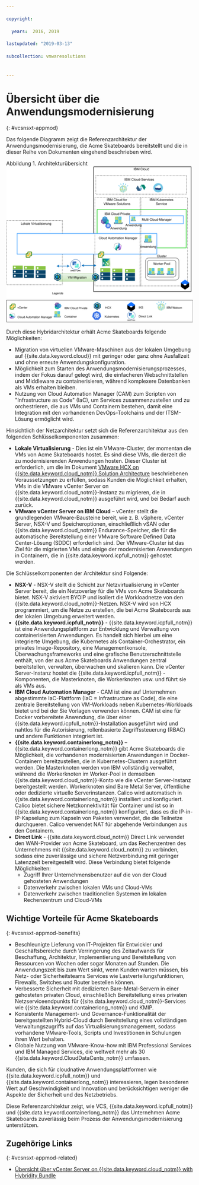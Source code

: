 ```yaml
---

copyright:

  years:  2016, 2019

lastupdated: "2019-03-13"

subcollection: vmwaresolutions


---
```


# Übersicht über die Anwendungsmodernisierung
{: #vcsnsxt-appmod}

Das folgende Diagramm zeigt die Referenzarchitektur der Anwendungsmodernisierung, die Acme Skateboards bereitstellt und die in dieser Reihe von Dokumenten eingehend beschrieben wird.

Abbildung 1. Architekturübersicht
![Diagramm der Architekturübersicht](vcsnsxt-aod.svg)

Durch diese Hybridarchitektur erhält Acme Skateboards folgende Möglichkeiten:
- Migration von virtuellen VMware-Maschinen aus der lokalen Umgebung auf {{site.data.keyword.cloud}} mit geringer oder ganz ohne Ausfallzeit und ohne erneute Anwendungskonfiguration.
-	Möglichkeit zum Starten des Anwendungsmodernisierungsprozesses, indem der Fokus darauf gelegt wird, die einfacheren Webschnittstellen und Middleware zu containerisieren, während komplexere Datenbanken als VMs erhalten bleiben.
-	Nutzung von Cloud Automation Manager (CAM) zum Scripten von "Infrastructure as Code" (IaC), um Services zusammenzustellen und zu orchestrieren, die aus VMs und Containern bestehen, damit eine Integration mit den vorhandenen DevOps-Toolchains und der ITSM-Lösung ermöglicht wird.

Hinsichtlich der Netzarchitektur setzt sich die Referenzarchitektur aus den folgenden Schlüsselkomponenten zusammen:
- **Lokale Virtualisierung** - Dies ist ein VMware-Cluster, der momentan die VMs von Acme Skateboards hostet. Es sind diese VMs, die derzeit die zu modernisierenden Anwendungen hosten. Dieser Cluster ist erforderlich, um die im Dokument [VMware HCX on {{site.data.keyword.cloud_notm}} Solution Architecture](https://test.cloud.ibm.com/docs/services/vmwaresolutions/services?topic=vmware-solutions-hcx-archi-intro#hcx-archi-intro) beschriebenen Voraussetzungen zu erfüllen, sodass Kunden die Möglichkeit erhalten, VMs in die VMware vCenter Server on {{site.data.keyword.cloud_notm}}-Instanz zu migrieren, die in {{site.data.keyword.cloud_notm}} ausgeführt wird, und bei Bedarf auch zurück.
- **VMware vCenter Server on IBM Cloud** – vCenter stellt die grundlegenden VMware-Bausteine bereit, wie z. B. vSphere, vCenter Server, NSX-V und Speicheroptionen, einschließlich vSAN oder {{site.data.keyword.cloud_notm}} Endurance-Speicher, die für die automatische Bereitstellung einer VMware Software Defined Data Center-Lösung (SDDC) erforderlich sind. Der VMware-Cluster ist das Ziel für die migrierten VMs und einige der modernisierten Anwendungen in Containern, die in {{site.data.keyword.icpfull_notm}} gehostet werden.

Die Schlüsselkomponenten der Architektur sind Folgende:
- **NSX-V** - NSX-V stellt die Schicht zur Netzvirtualisierung in vCenter Server bereit, die ein Netzoverlay für die VMs von Acme Skateboards bietet. NSX-V aktiviert BYOIP und isoliert die Workloadnetze von den {{site.data.keyword.cloud_notm}}-Netzen. NSX-V wird von HCX programmiert, um die Netze zu erstellen, die bei Acme Skateboards aus der lokalen Umgebung erweitert werden.
- **{{site.data.keyword.icpfull_notm}}** - {{site.data.keyword.icpfull_notm}} ist eine Anwendungsplattform zur Entwicklung und Verwaltung von containerisierten Anwendungen. Es handelt sich hierbei um eine integrierte Umgebung, die Kubernetes als Container-Orchestrator, ein privates Image-Repository, eine Managementkonsole, Überwachungsframeworks und eine grafische Benutzerschnittstelle enthält, von der aus Acme Skateboards Anwendungen zentral bereitstellen, verwalten, überwachen und skalieren kann. Die vCenter Server-Instanz hostet die {{site.data.keyword.icpfull_notm}} -Komponenten, die Masterknoten, die Workerknoten usw. und führt sie als VMs aus.
- **IBM Cloud Automation Manager** - CAM ist eine auf Unternehmen abgestimmte IaC-Plattform (IaC = Infrastructure as Code), die eine zentrale Bereitstellung von VM-Workloads neben Kubernetes-Workloads bietet und bei der Sie Vorlagen verwenden können. CAM ist eine für Docker vorbereitete Anwendung, die über einer {{site.data.keyword.icpfull_notm}}-Installation ausgeführt wird und nahtlos für die Autorisierung, rollenbasierte Zugriffssteuerung (RBAC) und andere Funktionen integriert ist.
- **{{site.data.keyword.containerlong_notm}}** – {{site.data.keyword.containerlong_notm}} gibt Acme Skateboards die Möglichkeit, die vorhandenen modernisierten Anwendungen in Docker-Containern bereitzustellen, die in Kubernetes-Clustern ausgeführt werden. Die Masterknoten werden von IBM vollständig verwaltet, während die Workerknoten im Worker-Pool in demselben {{site.data.keyword.cloud_notm}}-Konto wie die vCenter Server-Instanz bereitgestellt werden. Workerknoten sind Bare Metal Server, öffentliche oder dedizierte virtuelle Serverinstanzen. Calico wird automatisch in {{site.data.keyword.containerlong_notm}} installiert und konfiguriert. Calico bietet sichere Netzkonnektivität für Container und ist so in {{site.data.keyword.containerlong_notm}} konfiguriert, dass es die IP-in-IP-Kapselung zum Kapseln von Paketen verwendet, die die Teilnetze durchqueren. Calico verwendet NAT für abgehende Verbindungen aus den Containern.
- **Direct Link** - {{site.data.keyword.cloud_notm}} Direct Link verwendet den WAN-Provider von Acme Skateboard, um das Rechenzentren des Unternehmens mit {{site.data.keyword.cloud_notm}} zu verbinden, sodass eine zuverlässige und sichere Netzverbindung mit geringer Latenzzeit bereitgestellt wird. Diese Verbindung bietet folgende Möglichkeiten:
  - Zugriff Ihrer Unternehmensbenutzer auf die von der Cloud gehosteten Anwendungen
  - Datenverkehr zwischen lokalen VMs und Cloud-VMs
  - Datenverkehr zwischen traditionellen Systemen im lokalen Rechenzentrum und Cloud-VMs

## Wichtige Vorteile für Acme Skateboards
{: #vcsnsxt-appmod-benefits}

- Beschleunigte Lieferung von IT-Projekten für Entwickler und Geschäftsbereiche durch Verringerung des Zeitaufwands für Beschaffung, Architektur, Implementierung und Bereitstellung von Ressourcen von Wochen oder sogar Monaten auf Stunden. Die Anwendungszeit bis zum Wert sinkt, wenn Kunden warten müssen, bis Netz- oder Sicherheitsteams Services wie Lastverteilungsfunktionen, Firewalls, Switches und Router bestellen können.
- Verbesserte Sicherheit mit dedizierten Bare-Metal-Servern in einer gehosteten privaten Cloud, einschließlich Bereitstellung eines privaten Netzserviceendpunkts für {{site.data.keyword.cloud_notm}}-Services wie {{site.data.keyword.containerlong_notm}} und KMIP.
- Konsistente Management- und Governance-Funktionalität der bereitgestellten Hybrid-Cloud durch Bereitstellung eines vollständigen Verwaltungszugriffs auf das Virtualisierungsmanagement, sodass vorhandene VMware-Tools, Scripts und Investitionen in Schulungen ihren Wert behalten.
- Globale Nutzung von VMware-Know-how mit IBM Professional Services und IBM Managed Services, die weltweit mehr als 30 {{site.data.keyword.CloudDataCents_notm}} umfassen.

Kunden, die sich für cloudnative Anwendungsplattformen wie {{site.data.keyword.icpfull_notm}} und {{site.data.keyword.containerlong_notm}} interessieren, legen besonderen Wert auf Geschwindigkeit und Innovation und berücksichtigen weniger die Aspekte der Sicherheit und des Netzbetriebs.

Diese Referenzarchitektur zeigt, wie VCS, {{site.data.keyword.icpfull_notm}} und {{site.data.keyword.containerlong_notm}} das Unternehmen Acme Skateboards zuverlässig beim Prozess der Anwendungsmodernisierung unterstützen.

## Zugehörige Links
{: #vcsnsxt-appmod-related}

* [Übersicht über vCenter Server on {{site.data.keyword.cloud_notm}} with Hybridity Bundle](/docs/services/vmwaresolutions/archiref/vcs?topic=vmware-solutions-vcs-hybridity-intro)

